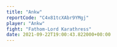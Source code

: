```yaml
---
title: "Ankw"
reportCode: "C4x81tcXAbr9YMgj"
player: "Ankw"
fight: "Fathom-Lord Karathress"
date: 2021-09-22T19:00:43.822000+00:00
---
```

